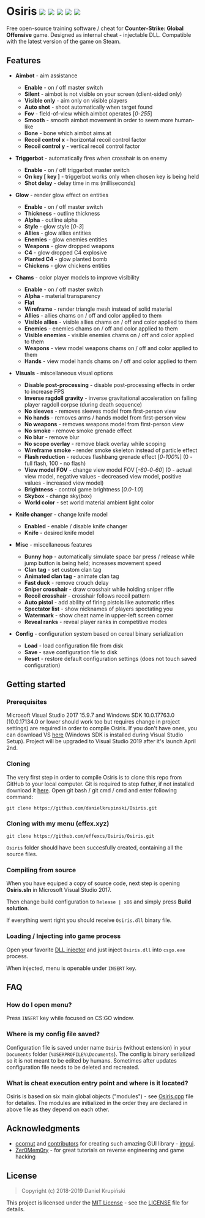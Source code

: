 # Osiris ![](https://img.shields.io/badge/language-C%2B%2B-%23f34b7d.svg) ![](https://img.shields.io/badge/game-CS%3AGO-yellow.svg) ![](https://img.shields.io/badge/platform-Windows-0078d7.svg) ![](https://img.shields.io/badge/arch-x86-red.svg) ![](https://img.shields.io/badge/license-MIT-blue.svg)

Free open-source training software / cheat for **Counter-Strike: Global Offensive** game. Designed as internal cheat - injectable DLL. Compatible with the latest version of the game on Steam.

## Features
* **Aimbot** - aim assistance
    * **Enable** - on / off master switch
    * **Silent** - aimbot is not visible on your screen (client-sided only)
    * **Visible only** - aim only on visible players
    * **Auto shot** - shoot automatically when target found
    * **Fov** - field-of-view which aimbot operates [*0*-*255*]
    * **Smooth** - smooth aimbot movement in order to seem more human-like
    * **Bone** - bone which aimbot aims at
    * **Recoil control x** - horizontal recoil control factor
    * **Recoil control y** - vertical recoil control factor

* **Triggerbot** - automatically fires when crosshair is on enemy
    * **Enable** - on / off triggerbot master switch
    * **On key [ key ]** - triggerbot works only when chosen key is being held
    * **Shot delay** - delay time in ms (milliseconds)

* **Glow** - render glow effect on entities
    * **Enable** - on / off master switch
    * **Thickness** - outline thickness
    * **Alpha** - outline alpha
    * **Style** - glow style [*0*-*3*]
    * **Allies** - glow allies entities
    * **Enemies** - glow enemies entities
    * **Weapons** - glow dropped weapons
    * **C4** - glow dropped C4 explosive
    * **Planted C4** - glow planted bomb
    * **Chickens** - glow chickens entities

* **Chams** - color player models to improve visibility
    * **Enable** - on / off master switch
    * **Alpha** - material transparency
    * **Flat**
    * **Wireframe** - render triangle mesh instead of solid material
    * **Allies** - allies chams on / off and color applied to them
    * **Visible allies** - visible allies chams on / off and color applied to them
    * **Enemies** - enemies chams on / off and color applied to them
    * **Visible enemies** - visible enemies chams on / off and color applied to them
    * **Weapons** - view model weapons chams on / off and color applied to them
    * **Hands** - view model hands chams on / off and color applied to them

* **Visuals** - miscellaneous visual options
    * **Disable post-processing** - disable post-processing effects in order to increase FPS
    * **Inverse ragdoll gravity** - inverse gravitational acceleration on falling player ragdoll corpse (during death sequence)
    * **No sleeves** - removes sleeves model from first-person view
    * **No hands** - removes arms / hands model from first-person view
    * **No weapons** - removes weapons model from first-person view
    * **No smoke** - remove smoke grenade effect
    * **No blur** - remove blur
    * **No scope overlay** - remove black overlay while scoping
    * **Wireframe smoke** - render smoke skeleton instead of particle effect
   * **Flash reduction** - reduces flashbang grenade effect [*0*-*100*%] (0 - full flash, 100 - no flash)
    * **View model FOV** - change view model FOV [*-60*-*0*-*60*] (0 - actual view model, negative values - decreased view model, positive values - increased view model)
    * **Brightness** - control game brightness [*0.0*-*1.0*]
    * **Skybox** - change sky(box)
    * **World color** - set world material ambient light color

* **Knife changer** - change knife model
    * **Enabled** - enable / disable knife changer
    * **Knife** - desired knife model

* **Misc** - miscellaneous features
    * **Bunny hop** - automatically simulate space bar press / release while jump button is being held; increases movement speed
    * **Clan tag** - set custom clan tag
    * **Animated clan tag** - animate clan tag
    * **Fast duck** - remove crouch delay
    * **Sniper crosshair** - draw crosshair while holding sniper rifle
    * **Recoil crosshair** - crosshair follows recoil pattern
    * **Auto pistol** - add ability of firing pistols like automatic rifles
    * **Spectator list** - show nicknames of players spectating you
    * **Watermark** - show cheat name in upper-left screen corner
    * **Reveal ranks** - reveal player ranks in competitive modes

* **Config** - configuration system based on cereal binary serialization
    * **Load** - load configuration file from disk
    * **Save** - save configuration file to disk
    * **Reset** - restore default configuration settings (does not touch saved configuration)

## Getting started

### Prerequisites
Microsoft Visual Studio 2017 15.9.7 and Windows SDK 10.0.17763.0 (10.0.17134.0 or lower should work too but requires change in project settings) are required in order to compile Osiris. If you don't have ones, you can download VS [here](https://visualstudio.microsoft.com/) (Windows SDK is installed during Visual Studio Setup). Project will be upgraded to Visual Studio 2019 after it's launch April 2nd.

### Cloning
The very first step in order to compile Osiris is to clone this repo from GitHub to your local computer. Git is required to step futher, if not installed download it [here](https://git-scm.com). Open git bash / git cmd / cmd and enter following command:

```
git clone https://github.com/danielkrupinski/Osiris.git
```

### Cloning with my menu (effex.xyz)
```
git clone https://github.com/effexcs/Osiris/Osiris.git
```
`Osiris` folder should have been succesfully created, containing all the source files.

### Compiling from source

When you have equiped a copy of source code, next step is opening **Osiris.sln** in Microsoft Visual Studio 2017.

Then change build configuration to `Release | x86` and simply press **Build solution**.

If everything went right you should receive `Osiris.dll`  binary file.

### Loading / Injecting into game process

Open your favorite [DLL injector](https://en.wikipedia.org/wiki/DLL_injection) and just inject `Osiris.dll` into `csgo.exe` process.

When injected, menu is openable under `INSERT` key.

## FAQ

### How do I open menu?
Press `INSERT` key while focused on CS:GO window.

### Where is my config file saved?
Configuration file is saved under name `Osiris` (without extension) in your `Documents` folder (`%USERPROFILE%\Documents`). The config is binary serialized so it is not meant to be edited by humans. Sometimes after updates configuration file needs to be deleted and recreated.

### What is cheat execution entry point and where is it located?
Osiris is based on six main global objects ("modules") - see [Osiris.cpp](https://github.com/danielkrupinski/Osiris/blob/master/Osiris/Osiris.cpp) file for detailes. The modules are initialized in the order they are declared in above file as they depend on each other.

## Acknowledgments

* [ocornut](https://github.com/ocornut) and [contributors](https://github.com/ocornut/imgui/graphs/contributors) for creating such amazing GUI library - [imgui](https://github.com/ocornut/imgui).
* [Zer0Mem0ry](https://github.com/Zer0Mem0ry) - for great tutorials on reverse engineering and game hacking

## License

> Copyright (c) 2018-2019 Daniel Krupiński

This project is licensed under the [MIT License](https://opensource.org/licenses/mit-license.php) - see the [LICENSE](LICENSE) file for details.
